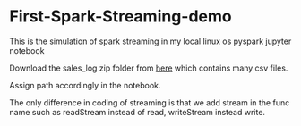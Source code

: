 # First-Spark-Streaming-demo
This is the simulation of spark streaming in my local linux os pyspark jupyter notebook

Download the sales_log zip folder from [here](https://github.com/bsullins/bensullins.com-freebies/tree/f74eb037ba4284596f3879aa804c9e4ebca00716) which contains many csv files.

Assign path accordingly in the notebook.

The only difference in coding of streaming is that we add stream in the func name such as readStream instead of read, writeStream instead write.
